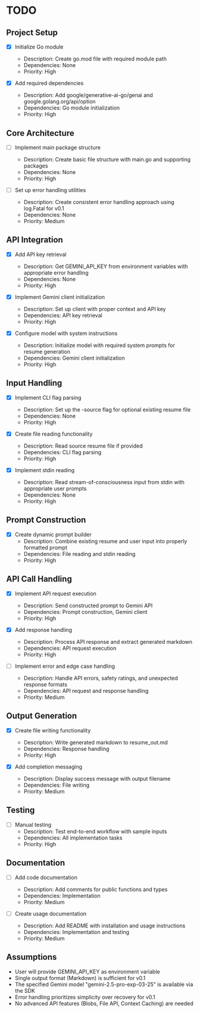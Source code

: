 # TODO

## Project Setup
- [x] Initialize Go module
  - Description: Create go.mod file with required module path
  - Dependencies: None
  - Priority: High

- [x] Add required dependencies
  - Description: Add google/generative-ai-go/genai and google.golang.org/api/option
  - Dependencies: Go module initialization
  - Priority: High

## Core Architecture
- [ ] Implement main package structure
  - Description: Create basic file structure with main.go and supporting packages
  - Dependencies: None
  - Priority: High

- [ ] Set up error handling utilities
  - Description: Create consistent error handling approach using log.Fatal for v0.1
  - Dependencies: None
  - Priority: Medium

## API Integration
- [x] Add API key retrieval
  - Description: Get GEMINI_API_KEY from environment variables with appropriate error handling
  - Dependencies: None
  - Priority: High

- [x] Implement Gemini client initialization
  - Description: Set up client with proper context and API key
  - Dependencies: API key retrieval
  - Priority: High

- [x] Configure model with system instructions
  - Description: Initialize model with required system prompts for resume generation
  - Dependencies: Gemini client initialization
  - Priority: High

## Input Handling
- [x] Implement CLI flag parsing
  - Description: Set up the -source flag for optional existing resume file
  - Dependencies: None
  - Priority: High

- [x] Create file reading functionality
  - Description: Read source resume file if provided
  - Dependencies: CLI flag parsing
  - Priority: High

- [x] Implement stdin reading
  - Description: Read stream-of-consciousness input from stdin with appropriate user prompts
  - Dependencies: None
  - Priority: High

## Prompt Construction
- [x] Create dynamic prompt builder
  - Description: Combine existing resume and user input into properly formatted prompt
  - Dependencies: File reading and stdin reading
  - Priority: High

## API Call Handling
- [x] Implement API request execution
  - Description: Send constructed prompt to Gemini API
  - Dependencies: Prompt construction, Gemini client
  - Priority: High

- [x] Add response handling
  - Description: Process API response and extract generated markdown
  - Dependencies: API request execution
  - Priority: High

- [ ] Implement error and edge case handling
  - Description: Handle API errors, safety ratings, and unexpected response formats
  - Dependencies: API request and response handling
  - Priority: Medium

## Output Generation
- [x] Create file writing functionality
  - Description: Write generated markdown to resume_out.md
  - Dependencies: Response handling
  - Priority: High

- [x] Add completion messaging
  - Description: Display success message with output filename
  - Dependencies: File writing
  - Priority: Medium

## Testing
- [ ] Manual testing
  - Description: Test end-to-end workflow with sample inputs
  - Dependencies: All implementation tasks
  - Priority: High

## Documentation
- [ ] Add code documentation
  - Description: Add comments for public functions and types
  - Dependencies: Implementation
  - Priority: Medium

- [ ] Create usage documentation
  - Description: Add README with installation and usage instructions
  - Dependencies: Implementation and testing
  - Priority: Medium

## Assumptions
- User will provide GEMINI_API_KEY as environment variable
- Single output format (Markdown) is sufficient for v0.1
- The specified Gemini model "gemini-2.5-pro-exp-03-25" is available via the SDK
- Error handling prioritizes simplicity over recovery for v0.1
- No advanced API features (Blobs, File API, Context Caching) are needed